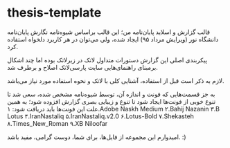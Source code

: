 # thesis-template
قالب گزارش و اسلاید پایان‌نامه من؛ این قالب براساس شیوه‌نامه نگارش پایان‌نامه دانشگاه‌ نور (ویرایش مرداد ۹۵) ایجاد شده، ولی می‌توان در هر کاربرد دلخواه استفاده کرد.

پیکربندی اصلی این گزارش دستورات متداول لاتک در زیرلاتک بوده اما چند اشکال برمبنای راهنمای‌هایی سایت پارسی‌لاتک اصلاح و برطرف شد.

لازم به ذکر است قبل از استفاده، آشنایی کلی با لاتک و نحوه استفاده مورد نیاز می‌باشد.

به جز قسمت‌هایی که فونت و اندازه آن، توسط شیوه‌نامه مشخص شده، سعی شد تا تنوع خوبی از فونت‌ها ایجاد شود تا تنوع و زیبایی بصری گزارش افزوده شود؛ به همین علت این فونت‌ها باید دریافت شود:
۱.Adobe Naskh Medium ۲.Bahij Nazanin ۳.B Lotus ۴.IranNastaliq ۵.IranNastaliq.v2.0 ۶.Lotus-Bold ۷.Shekasteh ۸.Times_New_Roman ۹.XB Niloofar

امیدوارم این مجموعه از فایل‌ها، برای شما، دوست گرامی، مفید باشد. :)
